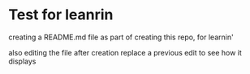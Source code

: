 # Test for leanrin

creating a README.md file as part of creating this repo, for learnin'

also editing the file after creation
replace a previous edit to see how it displays
